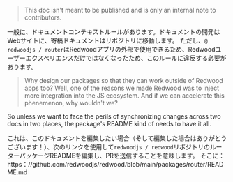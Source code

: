 > This doc isn't meant to be published and is only an internal note to contributors.

一般に、ドキュメントコンテキストルールがあります。ドキュメントの開発はWebサイトに、寄稿ドキュメントはリポジトリに移動します。 ただし、` @ redwoodjs / router `はRedwoodアプリの外部で使用できるため、Redwoodユーザーエクスペリエンスだけではなくなったため、このルールに違反する必要があります。

> Why design our packages so that they can work outside of Redwood apps too? Well, one of the reasons we made Redwood was to inject more integration into the JS ecosystem. And if we can accelerate this phenemenon, why wouldn't we?

So unless we want to face the perils of synchronizing changes across two docs in two places, the package's README kind of needs to have it all.

これは、このドキュメントを編集したい場合（そして編集した場合はありがとうございます！）、次のリンクを使用して` redwoodjs / redwood `リポジトリのルーターパッケージREADMEを編集し、PRを送信することを意味します。 そこに：https：//github.com/redwoodjs/redwood/blob/main/packages/router/README.md
